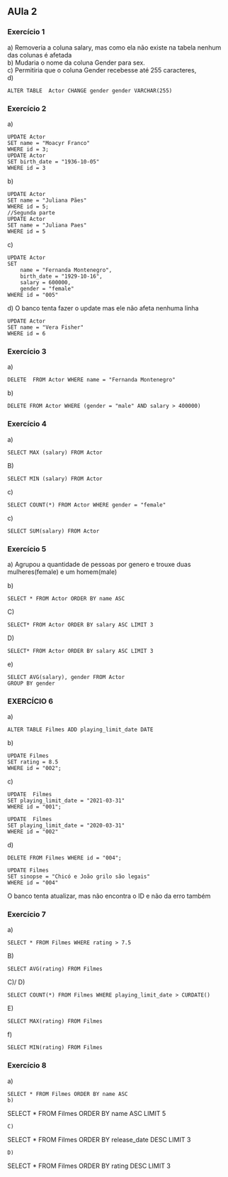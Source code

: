 ## AUla 2

### Exercício 1

a) Removeria a coluna salary, mas como ela não existe na tabela nenhum das colunas é afetada<br>
b) Mudaria o nome da coluna Gender para sex. <br>
c) Permitiria que o coluna Gender recebesse até 255 caracteres, <br>
d)

```
ALTER TABLE  Actor CHANGE gender gender VARCHAR(255)
```

### Exercício 2

a)

```
UPDATE Actor
SET name = "Moacyr Franco"
WHERE id = 3;
UPDATE Actor
SET birth_date = "1936-10-05"
WHERE id = 3
```

b)

```
UPDATE Actor
SET name = "Juliana Pães"
WHERE id = 5;
//Segunda parte
UPDATE Actor
SET name = "Juliana Paes"
WHERE id = 5
```

c)

```
UPDATE Actor
SET
    name = "Fernanda Montenegro",
    birth_date = "1929-10-16",
    salary = 600000,
    gender = "female"
WHERE id = "005"
```

d) O banco tenta fazer o update mas ele não afeta nenhuma linha

```
UPDATE Actor
SET name = "Vera Fisher"
WHERE id = 6
```

### Exercício 3

a)

```
DELETE  FROM Actor WHERE name = "Fernanda Montenegro"
```

b)

```
DELETE FROM Actor WHERE (gender = "male" AND salary > 400000)
```

### Exercício 4

a)

```
SELECT MAX (salary) FROM Actor
```

B)

```
SELECT MIN (salary) FROM Actor
```

c)

```
SELECT COUNT(*) FROM Actor WHERE gender = "female"
```

c)

```
SELECT SUM(salary) FROM Actor
```

### Exercício 5

a) Agrupou a quantidade de pessoas por genero e trouxe duas mulheres(female) e um homem(male) <br>

b)

```
SELECT * FROM Actor ORDER BY name ASC
```

C)

```
SELECT* FROM Actor ORDER BY salary ASC LIMIT 3
```

D)

```
SELECT* FROM Actor ORDER BY salary ASC LIMIT 3
```

e)

```
SELECT AVG(salary), gender FROM Actor
GROUP BY gender
```

### EXERCÍCIO 6

a)

```
ALTER TABLE Filmes ADD playing_limit_date DATE
```
b)

```
UPDATE Filmes 
SET rating = 8.5
WHERE id = "002";

```
c)

```
UPDATE  Filmes
SET playing_limit_date = "2021-03-31"
WHERE id = "001";

UPDATE  Filmes
SET playing_limit_date = "2020-03-31"
WHERE id = "002"
```
d)

```
DELETE FROM Filmes WHERE id = "004";

UPDATE Filmes 
SET sinopse = "Chicó e João grilo são legais"
WHERE id = "004"

```
O banco tenta atualizar, mas não encontra o ID e não da erro também
### Exercício 7

a)
```
SELECT * FROM Filmes WHERE rating > 7.5

```
B)
```
SELECT AVG(rating) FROM Filmes

```
C)/ D)
```
SELECT COUNT(*) FROM Filmes WHERE playing_limit_date > CURDATE()

```
E)
```
SELECT MAX(rating) FROM Filmes

```
f)
```
SELECT MIN(rating) FROM Filmes

```

### Exercício 8
a)
```
SELECT * FROM Filmes ORDER BY name ASC
b)
```
SELECT * FROM Filmes ORDER BY name ASC LIMIT 5

```
C)
```
SELECT * FROM Filmes ORDER BY release_date DESC  LIMIT 3

```
D)
```
SELECT * FROM Filmes ORDER BY rating DESC LIMIT 3

```
